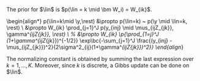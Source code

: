 The prior for $\lin$ is $p(\lin = k \mid \bm W_i) = W_{ik}$.

\begin{align*}
p(\lin=k\mid \y,\rest) &\propto p(\lin=k) ~ p(\y \mid \lin=k, \rest) \\
&\propto W_{ik} \prod_{j=1}^J p(y_{inj} \mid \mus_{ijZ_{jk}}, \gamma^*_{ijZ_{jk}}, \rest) \\
%
&\propto W_{ik} \p{\prod_{1=j}^J (1+\gamma^*_{ijZ_{jk}})^{-1/2}}
\exp\bc{-\sum_{j=1}^J \frac{(y_{inj} - \mus_{ijZ_{jk}})^2}{2\sigma^2_{ij}(1+\gamma^*_{ijZ_{jk}})^2}}
\end{align*}

The normalizing constant is obtained by summing the last expression over 
$k = 1,...,K$. Moreover, since $k$ is discrete, a Gibbs update can be done
on $\lin$.
